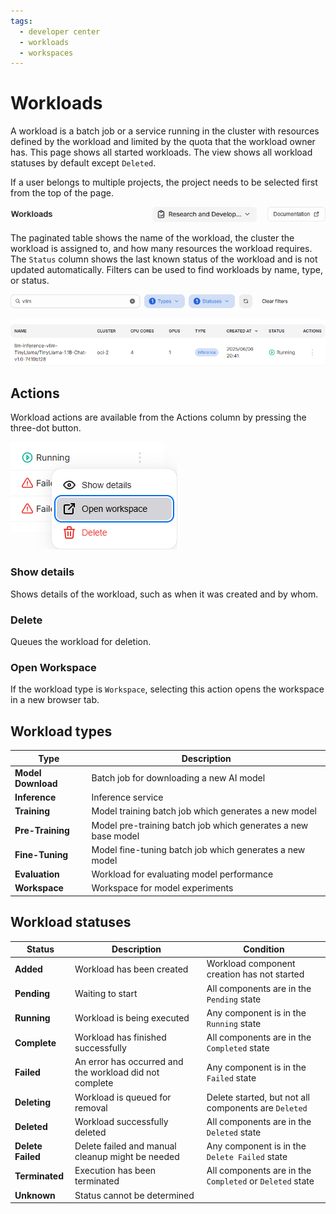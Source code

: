 ```yaml
---
tags:
  - developer center
  - workloads
  - workspaces
---
```


# Workloads

A workload is a batch job or a service running in the cluster with resources defined by the workload and limited by the quota that the workload owner has. This page shows all started workloads. The view shows all workload statuses by default except `Deleted`.

If a user belongs to multiple projects, the project needs to be selected first from the top of the page.

![Workload actions](../img/workloads/workloads-projects.png)

The paginated table shows the name of the workload, the cluster the workload is assigned to, and how many resources the workload requires. The `Status` column shows the last known status of the workload and is not updated automatically. Filters can be used to find workloads by name, type, or status.

![Workload filters](../img/workloads/workloads-filters.png)

## Actions

Workload actions are available from the Actions column by pressing the three-dot button.

![Workload actions menu](../img/workloads/workloads-actions.png)

### Show details

Shows details of the workload, such as when it was created and by whom.

### Delete

Queues the workload for deletion.

### Open Workspace

If the workload type is `Workspace`, selecting this action opens the workspace in a new browser tab.

## Workload types

| Type               | Description                                                   |
| ------------------ | ------------------------------------------------------------- |
| **Model Download** | Batch job for downloading a new AI model                      |
| **Inference**      | Inference service                                             |
| **Training**       | Model training batch job which generates a new model          |
| **Pre-Training**   | Model pre-training batch job which generates a new base model |
| **Fine-Tuning**    | Model fine-tuning batch job which generates a new model       |
| **Evaluation**     | Workload for evaluating model performance                     |
| **Workspace**      | Workspace for model experiments                               |

## Workload statuses

| Status            | Description                                             | Condition                                                |
| ----------------- | ------------------------------------------------------- | -------------------------------------------------------- |
| **Added**         | Workload has been created                               | Workload component creation has not started              |
| **Pending**       | Waiting to start                                        | All components are in the `Pending` state                |
| **Running**       | Workload is being executed                              | Any component is in the `Running` state                  |
| **Complete**      | Workload has finished successfully                      | All components are in the `Completed` state              |
| **Failed**        | An error has occurred and the workload did not complete | Any component is in the `Failed` state                   |
| **Deleting**      | Workload is queued for removal                          | Delete started, but not all components are `Deleted`     |
| **Deleted**       | Workload successfully deleted                           | All components are in the `Deleted` state                |
| **Delete Failed** | Delete failed and manual cleanup might be needed        | Any component is in the `Delete Failed` state            |
| **Terminated**    | Execution has been terminated                           | All components are in the `Completed` or `Deleted` state |
| **Unknown**       | Status cannot be determined                             |                                                          |
